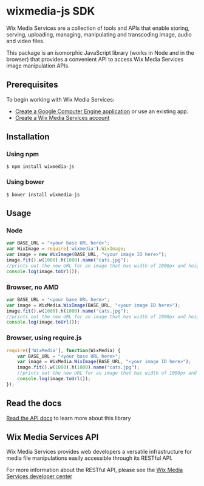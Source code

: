 wixmedia-js SDK
===================

Wix Media Services are a collection of tools and APIs that enable storing, serving, uploading, managing, manipulating and transcoding image, audio and video files.

This package is an isomorphic JavaScript library (works in Node and in the browser) that provides a convenient API to access Wix Media Services image manipulation APIs.

## Prerequisites
To begin working with Wix Media Services:

- [Create a Google Computer Engine application](link) or use an existing app. 
- [Create a Wix Media Services account](link)


## Installation
### Using npm ###
    $ npm install wixmedia-js
### Using bower ###
    $ bower install wixmedia-js


## Usage ##
### Node ###
````js
var BASE_URL = "<your base URL here>";
var WixImage = require('wixmedia').WixImage;
var image = new WixImage(BASE_URL, "<your image ID here>");
image.fit().w(1000).h(1000).name("cats.jpg");
//prints out the new URL for an image that has width of 1000px and height of 1000px
console.log(image.toUrl());

````
### Browser, no AMD ###
````js
var BASE_URL = "<your base URL here>";
var image = WixMedia.WixImage(BASE_URL, "<your image ID here>");
image.fit().w(1000).h(1000).name("cats.jpg");
//prints out the new URL for an image that has width of 1000px and height of 1000px
console.log(image.toUrl());
````

### Browser, using require.js ###
````js
require(['WixMedia'], function(WixMedia) {
    var BASE_URL = "<your base URL here>";
    var image = WixMedia.WixImage(BASE_URL, "<your image ID here>");
    image.fit().w(1000).h(1000).name("cats.jpg");
    //prints out the new URL for an image that has width of 1000px and height of 1000px
    console.log(image.toUrl());
});
````
## Read the docs ##
[Read the API docs](http://wix.github.io/wixmedia-js/) to learn more about this library

## Wix Media Services API ##
Wix Media Services provides web developers a versatile infrastructure for media file manipulations easily accessible through its RESTful API.

For more information about the RESTful API, please see the [Wix Media Services developer center](link)
